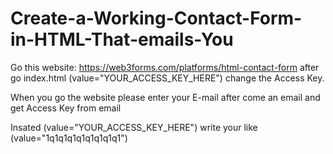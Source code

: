 # Create-a-Working-Contact-Form-in-HTML-That-emails-You

Go this website: https://web3forms.com/platforms/html-contact-form
after go index.html  (value="YOUR_ACCESS_KEY_HERE")
change the Access Key.

When you go the website please enter your E-mail after come an email and get Access Key from email 

Insated (value="YOUR_ACCESS_KEY_HERE") write your like (value="1q1q1q1q1q1q1q1q1")

